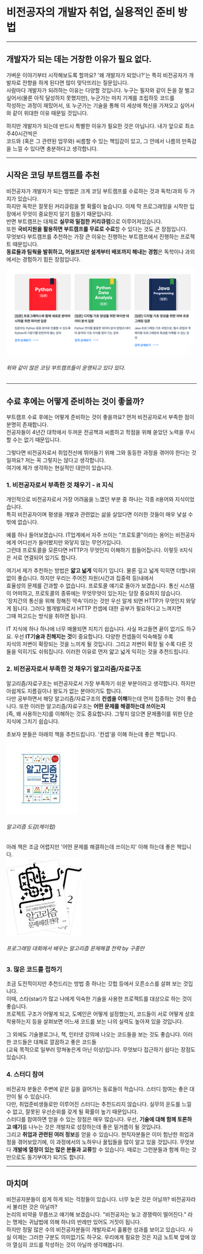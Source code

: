 # 비전공자의 개발자 취업, 실용적인 준비 방법

***

## 개발자가 되는 데는 거창한 이유가 필요 없다.
가벼운 이야기부터 시작해보도록 할까요? '왜 개발자가 되었나?'는 특히 비전공자가 개발자로 전향을 하게 된다면 많이 맞닥뜨리는 질문입니다.  
사람마다 개발자가 되려하는 이유는 다양할 것입니다. 누구는 필자와 같이 돈을 잘 벌고 싶어서(물론 아직 달성하지 못했지만), 누군가는 마치 기계를 조립하듯 코드를  
작성하는 과정이 재밌어서, 또 누군가는 기술을 통해 이 세상에 혁신을 가져오고 싶어서와 같이 위대한 이유 때문일 것입니다.  

하지만 개발자가 되는데 반드시 특별한 이유가 필요한 것은 아닙니다. 내가 앞으로 최소 주40시간씩은  
코드와 (혹은 그 관련된 업무와) 씨름할 수 있는 책임감이 있고, 그 안에서 나름의 만족감을 느낄 수 있다면 충분하다고 생각합니다.
***

## 시작은 코딩 부트캠프를 추천

비전공자가 개발자가 되는 방법은 크게 코딩 부트캠프를 수료하는 것과 독학/과외 두 가지가 있습니다.  
하지만 독학은 잘못된 커리큐럼을 짤 확률이 높습니다. 이제 막 프로그래밍을 시작한 입장에서 무엇이 중요한지 알기 힘들기 때문입니다.  
반면 부트캠프는 대체로 **실무와 밀접한 커리큐럼**으로 이루어져있습니다.  
또한 **국비지원을 활용하면 부트캠프를 무료로 수료**할 수 있다는 것도 큰 장점입니다.  
무엇보다 부트캠프를 추천하는 가장 큰 이유는 진행하는 부트캠프에서 진행하는 프로젝트 때문입니다.  
**동료들과 팀웍을 발휘하고, 어설프지만 설계부터 배포까지 해내는 경험**은 독학이나 과외에서는 경험하기 힘든 장점입니다.

![](1.png )
###### *위와 같이 많은 코딩 부트캠프들이 운영되고 있다 있다.*

***

## 수료 후에는 어떻게 준비하는 것이 좋을까?
부트캠프 수료 후에는 어떻게 준비하는 것이 좋을까요? 먼저 비전공자로서 부족한 점이 분명히 존재합니다.  
전공자들이 4년간 대학에서 두꺼운 전공책과 씨름하고 학점을 위해 쏟았던 노력을 무시할 수는 없기 때문입니다.

그렇다면 비전공자로서 취업전선에 뛰어들기 위해 그와 동등한 과정을 겪어야 한다는 것일까요? 저는 꼭 그렇지는 않다고 생각합니다.  
여기에 제가 생각하는 현실적인 대안이 있습니다.

### 1. 비전공자로서 부족한 것 채우기 - it 지식
개인적으로 비전공자로서 가장 어려움을 느꼈던 부분 중 하나는 각종 it용어와 지식이었습니다.  
특히 비전공자이며 평생을 개발과 관련없는 삶을 살았다면 이러한 것들이 매우 낯설 수 밖에 없습니다.  

예를 하나 들어보겠습니다. IT업계에서 자주 쓰이는 "프로토콜"이라는 용어는 비전공자에게 어디선가 들어봤지만 와닿지 않는 무언가입니다.  
그런데 프로토콜을 모른다면 HTTP가 무엇인지 이해하기 힘들어집니다. 이렇듯 it지식은 서로 연결되어 있기도 합니다.

여기서 제가 추천하는 방법은 **얇고 넓게** 익히기 입니다. 물론 깊고 넓게 익히면 더할나위 없이 좋습니다. 하지만 우리는 주어진 자원(시간과 집중력 등)내에서  
효율성의 문제를 간과할 수 없습니다. 프로토콜 얘기로 돌아가 보겠습니다. 통신 시스템이 어떠하고, 프로토콜의 종류에는 무엇무엇이 있는지는 당장 중요하지 않습니다.  
'장치간의 통신을 위해 정해진 약속'이라는 것만 우선 알게 되면 HTTP가 무엇인지 와닿게 됩니다. 그러다 웹개발자로서 HTTP 컨셉에 대한 공부가 필요하다고 느껴지면  
그때 파고드는 방식을 취하면 됩니다.

IT 지식에 하나 하나에 너무 매몰되면 지치기 쉽습니다. 사실 파고들면 끝이 없기도 하구요. 우선 **IT기술과 친해지는 것**이 중요합니다. 다양한 컨셉들이 익숙해질 수록  
지식의 저변이 확장되는 것을 느끼게 될 것입니다. 그리고 저변이 확장 될 수록 다른 것들을 익히기도 쉬워집니다. 이러한 이유로 먼저 얇고 넓게 익히는 것을 추천드립니다.

### 2. 비전공자로서 부족한 것 채우기 알고리즘/자료구조
알고리즘/자료구조는 비전공자로서 가장 부족하기 쉬운 부분이라고 생각합니다. 하지만 아쉽게도 지름길이나 왕도가 없는 분야이기도 합니다.  
다만 공부하면서 해당 알고리즘/자료구조의 **컨셉을 이해**하는데 먼저 집중하는 것이 좋습니다. 또한 이러한 알고리즘/자료구조는 **어떤 문제를 해결하는데 쓰이는지**  
(즉, 왜 사용하는지)를 이해하는 것도 중요합니다. 그렇지 않으면 문제풀이를 위한 단순 지식에 그치기 쉽습니다.

초보자 분들은 아래의 책을 추천드립니다. '컨셉'을 이해 하는데 좋은 책입니다.

![](2.jpeg)

###### *알고리즘 도감(제이펍)*

아래 책은 조금 어렵지만 '어떤 문제를 해결하는데 쓰이는지' 이해 하는데 좋은 책입니다.  
![](3.jpeg)

###### *프로그래밍 대회에서 배우는 알고리즘 문제해결 전략 by 구종만*


### 3. 많은 코드를 접하기
조금 도전적이지만 추천드리는 방법 중 하나는 깃헙 등에서 오픈소스를 살펴 보는 것입니다.  
이때, 스타(star)가 많고 나에게 익숙한 기술을 사용한 프로젝트를 대상으로 하는 것이 좋습니다.  
프로젝트 구조가 어떻게 되고, 도메인은 어떻게 설정했는지, 코드들이 서로 어떻게 상호작용하는지 등을 살펴보면 어느새 코드를 보는 나의 실력도 높아져 있을 것입니다.

그 외에도 기술블로그나, 책, 인터넷 강의에 나오는 코드들을 보는 것도 좋습니다. 이러한 코드들은 대체로 깔끔하고 좋은 코드들  
(교육 목적으로 일부러 망쳐놓은게 아닌 이상)입니다. 무엇보다 접근하기 쉽다는 장점도 있습니다. 

### 4. 스터디 참여
비전공자 분들은 주변에 같은 길을 걸어가는 동료들이 적습니다. 스터디 참여는 좋은 대안이 될 수 있습니다.  
다만, 취업준비생들로만 이루어진 스터디는 추천드리지 않습니다. 실무의 온도를 느낄 수 없고, 잘못된 우선순위를 갖게 될 확률이 높기 때문입니다.  
스터디를 참여하면 얻을 수 있는 장점은 매우 많습니다. 우선, **기술에 대해 함께 토론하고 얘기**를 나누는 것은 개발자로 성장하는데 좋은 밑거름이 될 것입니다.  
그리고 **취업과 관련된 여러 정보**를 얻을 수 있습니다. 현직자분들은 이미 험난한 취업과정을 겪어보았기에, 이 과정에서의 노하우나 꿀팁들을 많이 알고 있을 것입니다.
무엇보다 **개발에 열정이 있는 많은 분들과 교류**할 수 있습니다. 때로는 그런분들과 함께 하는 것만으로도 동기부여가 되기도 합니다.

***

## 마치며
비전공자분들이 쉽게 하게 되는 걱정들이 있습니다. 너무 늦은 것은 아닐까? 비전공자라서 불리한 것은 아닐까?  
논리의 비약을 무릅쓰고 얘기해 보겠습니다. "비전공자는 늦고 경쟁력이 떨어진다." 라는 명제는 귀납법에 의해 하나의 반례만 있어도 거짓이 됩니다.  
하지만 정말 많은 수의 비전공자분들이 개발자로서 훌륭한 성과를 보이고 있습니다. 사실 이제는 그러한 구분도 의미없기도 하구요.
우리에게 필요한 것은 지금 노트북 앞에 앉아 열심히 코드를 작성하는 것이 아닐까 생각해봅니다.

